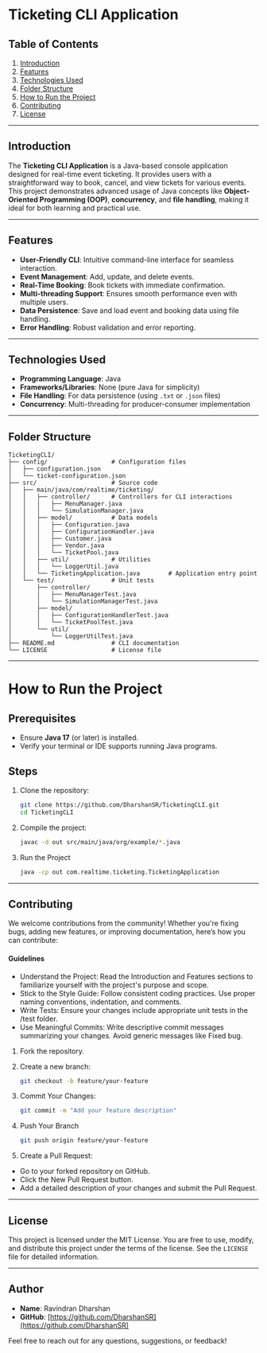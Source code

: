 # Ticketing CLI Application

## Table of Contents
1. [Introduction](#introduction)
2. [Features](#features)
3. [Technologies Used](#technologies-used)
4. [Folder Structure](#folder-structure)
5. [How to Run the Project](#how-to-run-the-project)
6. [Contributing](#contributing)
7. [License](#license)

---

## Introduction

The **Ticketing CLI Application** is a Java-based console application designed for real-time event ticketing. It provides users with a straightforward way to book, cancel, and view tickets for various events. This project demonstrates advanced usage of Java concepts like **Object-Oriented Programming (OOP)**, **concurrency**, and **file handling**, making it ideal for both learning and practical use.

---

## Features

- **User-Friendly CLI**: Intuitive command-line interface for seamless interaction.
- **Event Management**: Add, update, and delete events.
- **Real-Time Booking**: Book tickets with immediate confirmation.
- **Multi-threading Support**: Ensures smooth performance even with multiple users.
- **Data Persistence**: Save and load event and booking data using file handling.
- **Error Handling**: Robust validation and error reporting.

---

## Technologies Used

- **Programming Language**: Java
- **Frameworks/Libraries**: None (pure Java for simplicity)
- **File Handling**: For data persistence (using `.txt` or `.json` files)
- **Concurrency**: Multi-threading for producer-consumer implementation

---

## Folder Structure

```plaintext
TicketingCLI/
├── config/                  # Configuration files
│   ├── configuration.json
│   └── ticket-configuration.json
├── src/                     # Source code
│   ├── main/java/com/realtime/ticketing/
│   │   ├── controller/      # Controllers for CLI interactions
│   │   │   ├── MenuManager.java
│   │   │   └── SimulationManager.java
│   │   ├── model/           # Data models
│   │   │   ├── Configuration.java
│   │   │   ├── ConfigurationHandler.java
│   │   │   ├── Customer.java
│   │   │   ├── Vendor.java
│   │   │   └── TicketPool.java
│   │   ├── util/            # Utilities
│   │   │   └── LoggerUtil.java
│   │   └── TicketingApplication.java        # Application entry point
│   └── test/                # Unit tests
│       ├── controller/
│       │   ├── MenuManagerTest.java
│       │   └── SimulationManagerTest.java
│       ├── model/
│       │   ├── ConfigurationHandlerTest.java
│       │   └── TicketPoolTest.java
│       └── util/
│           └── LoggerUtilTest.java
├── README.md                # CLI documentation
└── LICENSE                  # License file
```
---

# How to Run the Project

## Prerequisites
- Ensure **Java 17** (or later) is installed.
- Verify your terminal or IDE supports running Java programs.

## Steps

1. Clone the repository:
   ```bash
   git clone https://github.com/DharshanSR/TicketingCLI.git
   cd TicketingCLI
   ```
2. Compile the project:
    ```bash
   javac -d out src/main/java/org/example/*.java
   ```
   
3. Run the Project
    ```bash
    java -cp out com.realtime.ticketing.TicketingApplication
    ```

---

## Contributing
We welcome contributions from the community! Whether you're fixing bugs, adding new features, or improving documentation, here’s how you can contribute:
#### Guidelines
- Understand the Project: Read the Introduction and Features sections to familiarize yourself with the project's purpose and scope.
- Stick to the Style Guide: Follow consistent coding practices. Use proper naming conventions, indentation, and comments.
- Write Tests: Ensure your changes include appropriate unit tests in the /test folder.
- Use Meaningful Commits: Write descriptive commit messages summarizing your changes. Avoid generic messages like Fixed bug.

1. Fork the repository.

2. Create a new branch:
   ```bash
   git checkout -b feature/your-feature
    ```
3. Commit Your Changes:
    ```bash
    git commit -m "Add your feature description"
    ```
4. Push Your Branch
    ```bash
    git push origin feature/your-feature
    ```
5. Create a Pull Request:

- Go to your forked repository on GitHub.
- Click the New Pull Request button.
- Add a detailed description of your changes and submit the Pull Request.

---

## License

This project is licensed under the MIT License. You are free to use, modify, and distribute this project under the terms of the license. See the `LICENSE` file for detailed information.

---

## Author

- **Name**: Ravindran Dharshan
- **GitHub**: [https://github.com/DharshanSR](https://github.com/DharshanSR)

Feel free to reach out for any questions, suggestions, or feedback!

